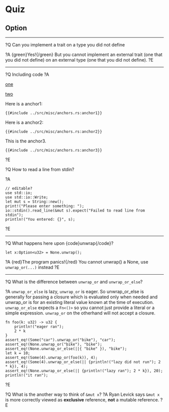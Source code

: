 # Quiz

## Option

_________________________________________________________

?Q Can you implement a trait on a type you did not define

?A {green}Yes!{/green} But you cannot implement an external trait (one that you did not define) on an external type (one that you did not define).
?E

_________________________________________________________

?Q Including code
?A

[one](https://play.rust-lang.org/?version=stable&mode=debug&edition=2018&gist=e9cc8920b712c93f0c09c1fe56f831b8)


[two](https://gist.github.com/e9cc8920b712c93f0c09c1fe56f831b8)


Here is a anchor1:
```rust,no_run,noplayground
{{#include ../src/misc/anchors.rs:anchor1}}
```

Here is a anchor2:
```rust,no_run,noplayground
{{#include ../src/misc/anchors.rs:anchor2}}
```

This is the anchor3.
```rust,no_run,noplayground
{{#include ../src/misc/anchors.rs:anchor3}}
```

<script src="https://gist.github.com/joemooney/815626d5cd658d191d10ae48d4803047.js" data-gist-hide-line-numbers="true"></script>

?E


?Q How to read a line from stdin?

?A

```rust,editable
// editable?
use std::io;
use std::io::Write;
let mut s = String::new();
print!("Please enter something: ");
io::stdin().read_line(&mut s).expect("Failed to read line from stdin");
println!("You entered: {}", s);
```

?E
_________________________________________________________

?Q What happens here upon {code}unwrap{/code}?

```rust,editable
let x:Option<u32> = None.unwrap();
```

?A {red}The program panics!{/red} You cannot unwrap() a None, use `unwrap_or(...)` instead
?E

_________________________________________________________

?Q What is the difference between <code>unwrap_or</code> and `unwrap_or_else`?

?A `unwrap_or_else` is lazy, `unwrap_or` is eager.
So unwrap_or_else is generally for passing a closure which is evaluated only when needed and unwrap_or is for an existing literal value known at the time of execution. `unwrap_or_else` expects a `Fn<()>` so you cannot just provide a literal or a simple expression.
`unwrap_or` on the otherhand will not accept a closure.

```rust,editable
fn foo(k: u32) -> u32 {
    println!("eager ran");
    2 * k
}
assert_eq!(Some("car").unwrap_or("bike"), "car");
assert_eq!(None.unwrap_or("bike"), "bike");
assert_eq!(None.unwrap_or_else(||{ "bike" }), "bike");
let k = 10;
assert_eq!(Some(4).unwrap_or(foo(k)), 4);
assert_eq!(Some(4).unwrap_or_else(|| {println!("lazy did not run"); 2 * k}), 4);
assert_eq!(None.unwrap_or_else(|| {println!("lazy ran"); 2 * k}), 20);
println!("it ran");
```

?E

?Q What is the another way to think of `&mut x`?
?A Ryan Levick says `&mut x` is more correctly viewed as **exclusive** reference, **not** a mutable reference.
?E